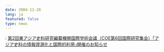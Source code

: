 ```yaml
---
date: 2004-11-28
lang: ja
featured: false
type: news
---
```

: <a href="news-2007/eastasia/IC6-2dom.htm">第2回東アジア史料研究編纂機関国際学術会議（COE第6回国際研究集会）｢アジア史料の情報資源化と国際的利用｣開催のお知らせ</a>
